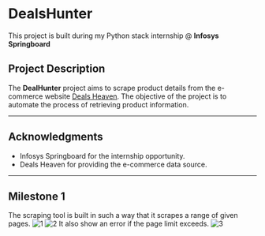 # DealsHunter
This project is built during my Python stack internship @ **Infosys Springboard**

## Project Description

The **DealHunter** project aims to scrape product details from the e-commerce website [Deals Heaven](https://dealsheaven.in/). The objective of the project is to automate the process of retrieving product information.

---

## Acknowledgments

- Infosys Springboard for the internship opportunity.
- Deals Heaven for providing the e-commerce data source.

---
## Milestone 1
  The scraping tool is built in such a way that it scrapes a range of given pages.
  ![1](https://github.com/user-attachments/assets/5c69ecec-1152-41d9-a849-36bdb8f6eb01)
  ![2](https://github.com/user-attachments/assets/58dfcba8-e639-4dc9-b4d9-019f6db82c6b)
  It also show an error if the page limit exceeds.
  ![3](https://github.com/user-attachments/assets/73308838-a8d8-47cc-b64e-f8bfc5bac4d8)


  
